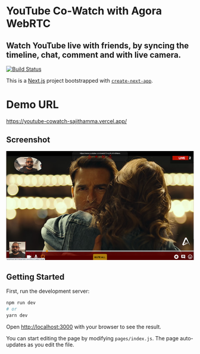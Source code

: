 
# YouTube Co-Watch with Agora WebRTC
## Watch YouTube live with friends, by syncing the timeline, chat, comment and with live camera.

[![Build Status](https://travis-ci.org/joemccann/dillinger.svg?branch=master)](https://github.com/sajithamma/youtube-cowatch)

This is a [Next.js](https://nextjs.org/) project bootstrapped with [`create-next-app`](https://github.com/vercel/next.js/tree/canary/packages/create-next-app).

# Demo URL
https://youtube-cowatch-sajithamma.vercel.app/

## Screenshot

![alt Screenshot](/screenshot.png)

## Getting Started

First, run the development server:

```bash
npm run dev
# or
yarn dev
```

Open [http://localhost:3000](http://localhost:3000) with your browser to see the result.

You can start editing the page by modifying `pages/index.js`. The page auto-updates as you edit the file.
